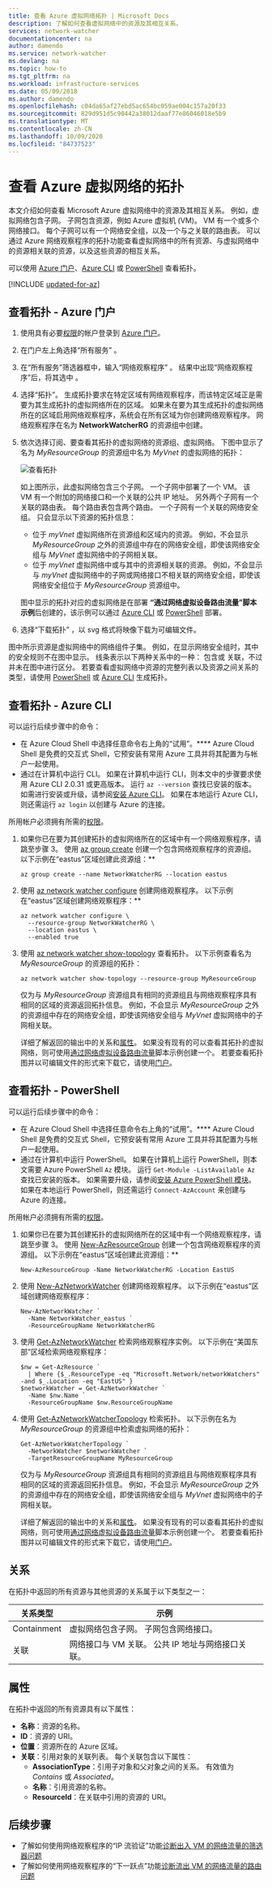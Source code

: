 ```yaml
---
title: 查看 Azure 虚拟网络拓扑 | Microsoft Docs
description: 了解如何查看虚拟网络中的资源及其相互关系。
services: network-watcher
documentationcenter: na
author: damendo
ms.service: network-watcher
ms.devlang: na
ms.topic: how-to
ms.tgt_pltfrm: na
ms.workload: infrastructure-services
ms.date: 05/09/2018
ms.author: damendo
ms.openlocfilehash: c04da65af27ebd5ac654bc059ae004c157a20f33
ms.sourcegitcommit: 829d951d5c90442a38012daaf77e86046018e5b9
ms.translationtype: MT
ms.contentlocale: zh-CN
ms.lasthandoff: 10/09/2020
ms.locfileid: "84737523"
---
```

# <a name="view-the-topology-of-an-azure-virtual-network"></a>查看 Azure 虚拟网络的拓扑

本文介绍如何查看 Microsoft Azure 虚拟网络中的资源及其相互关系。 例如，虚拟网络包含子网。 子网包含资源，例如 Azure 虚拟机 (VM)。 VM 有一个或多个网络接口。 每个子网可以有一个网络安全组，以及一个与之关联的路由表。 可以通过 Azure 网络观察程序的拓扑功能查看虚拟网络中的所有资源、与虚拟网络中的资源相关联的资源，以及这些资源的相互关系。

可以使用 [Azure 门户](#azure-portal)、[Azure CLI](#azure-cli) 或 [PowerShell](#powershell) 查看拓扑。

[!INCLUDE [updated-for-az](../../includes/updated-for-az.md)]

## <a name="view-topology---azure-portal"></a><a name = "azure-portal"></a>查看拓扑 - Azure 门户

1. 使用具有必要[权限](required-rbac-permissions.md)的帐户登录到 [Azure 门户](https://portal.azure.com)。
2. 在门户左上角选择“所有服务”  。
3. 在“所有服务”筛选器框中，输入“网络观察程序”   。 结果中出现“网络观察程序”后，将其选中  。
4. 选择“拓扑”。  生成拓扑要求在特定区域有网络观察程序，而该特定区域正是需要为其生成拓扑的虚拟网络所在的区域。 如果未在要为其生成拓扑的虚拟网络所在的区域启用网络观察程序，系统会在所有区域为你创建网络观察程序。 网络观察程序在名为 **NetworkWatcherRG** 的资源组中创建。
5. 依次选择订阅、要查看其拓扑的虚拟网络的资源组、虚拟网络。 下图中显示了名为 *MyResourceGroup* 的资源组中名为 *MyVnet* 的虚拟网络的拓扑：

    ![查看拓扑](./media/view-network-topology/view-topology.png)

    如上图所示，此虚拟网络包含三个子网。 一个子网中部署了一个 VM。 该 VM 有一个附加的网络接口和一个关联的公共 IP 地址。 另外两个子网有一个关联的路由表。 每个路由表包含两个路由。 一个子网有一个关联的网络安全组。 只会显示以下资源的拓扑信息：
    
    - 位于 *myVnet* 虚拟网络所在资源组和区域内的资源。 例如，不会显示 *MyResourceGroup* 之外的资源组中存在的网络安全组，即使该网络安全组与 *MyVnet* 虚拟网络中的子网相关联。
    - 位于 *myVnet* 虚拟网络中或与其中的资源相关联的资源。 例如，不会显示与 *myVnet* 虚拟网络中的子网或网络接口不相关联的网络安全组，即使该网络安全组位于 *MyResourceGroup* 资源组中。

   图中显示的拓扑对应的虚拟网络是在部署 **“通过网络虚拟设备路由流量”脚本示例**后创建的，该示例可以通过 [Azure CLI](../virtual-network/scripts/virtual-network-cli-sample-route-traffic-through-nva.md?toc=%2fazure%2fnetwork-watcher%2ftoc.json) 或 [PowerShell](../virtual-network/scripts/virtual-network-powershell-sample-route-traffic-through-nva.md?toc=%2fazure%2fnetwork-watcher%2ftoc.json) 部署。

6. 选择“下载拓扑”  ，以 svg 格式将映像下载为可编辑文件。

图中所示资源是虚拟网络中的网络组件子集。 例如，在显示网络安全组时，其中的安全规则不在图中显示。 线条表示以下两种关系中的一种：  包含或  关联，不过并未在图中进行区分。 若要查看虚拟网络中资源的完整列表以及资源之间关系的类型，请使用 [PowerShell](#powershell) 或 [Azure CLI](#azure-cli) 生成拓扑。

## <a name="view-topology---azure-cli"></a><a name = "azure-cli"></a>查看拓扑 - Azure CLI

可以运行后续步骤中的命令：
- 在 Azure Cloud Shell 中选择任意命令右上角的“试用”。**** Azure Cloud Shell 是免费的交互式 Shell，它预安装有常用 Azure 工具并将其配置为与帐户一起使用。
- 通过在计算机中运行 CLI。 如果在计算机中运行 CLI，则本文中的步骤要求使用 Azure CLI 2.0.31 或更高版本。 运行 `az --version` 查找已安装的版本。 如需进行安装或升级，请参阅[安装 Azure CLI](/cli/azure/install-azure-cli)。 如果在本地运行 Azure CLI，则还需运行 `az login` 以创建与 Azure 的连接。

所用帐户必须拥有所需的[权限](required-rbac-permissions.md)。

1. 如果你已在要为其创建拓扑的虚拟网络所在的区域中有一个网络观察程序，请跳至步骤 3。 使用 [az group create](/cli/azure/group) 创建一个包含网络观察程序的资源组。 以下示例在“eastus”区域创建此资源组：**

    ```azurecli-interactive
    az group create --name NetworkWatcherRG --location eastus
    ```

2. 使用 [az network watcher configure](/cli/azure/network/watcher#az-network-watcher-configure) 创建网络观察程序。 以下示例在“eastus”区域创建网络观察程序：**

    ```azurecli-interactive
    az network watcher configure \
      --resource-group NetworkWatcherRG \
      --location eastus \
      --enabled true
    ```

3. 使用 [az network watcher show-topology](/cli/azure/network/watcher#az-network-watcher-show-topology) 查看拓扑。 以下示例查看名为 *MyResourceGroup* 的资源组的拓扑：

    ```azurecli-interactive
    az network watcher show-topology --resource-group MyResourceGroup
    ```

    仅为与 *MyResourceGroup* 资源组具有相同的资源组且与网络观察程序具有相同的区域的资源返回拓扑信息。 例如，不会显示 *MyResourceGroup* 之外的资源组中存在的网络安全组，即使该网络安全组与 *MyVnet* 虚拟网络中的子网相关联。

   详细了解返回的输出中的关系和[属性](#properties)。 如果没有现有的可以查看其拓扑的虚拟网络，则可使用[通过网络虚拟设备路由流量](../virtual-network/scripts/virtual-network-cli-sample-route-traffic-through-nva.md?toc=%2fazure%2fnetwork-watcher%2ftoc.json)脚本示例创建一个。 若要查看拓扑图并以可编辑文件的形式来下载它，请使用[门户](#azure-portal)。

## <a name="view-topology---powershell"></a><a name = "powershell"></a>查看拓扑 - PowerShell

可以运行后续步骤中的命令：
- 在 Azure Cloud Shell 中选择任意命令右上角的“试用”。**** Azure Cloud Shell 是免费的交互式 Shell，它预安装有常用 Azure 工具并将其配置为与帐户一起使用。
- 通过在计算机中运行 PowerShell。 如果在计算机上运行 PowerShell，则本文需要 Azure PowerShell `Az` 模块。 运行 `Get-Module -ListAvailable Az` 查找已安装的版本。 如果需要升级，请参阅[安装 Azure PowerShell 模块](/powershell/azure/install-Az-ps)。 如果在本地运行 PowerShell，则还需运行 `Connect-AzAccount` 来创建与 Azure 的连接。

所用帐户必须拥有所需的[权限](required-rbac-permissions.md)。

1. 如果你已在要为其创建拓扑的虚拟网络所在的区域中有一个网络观察程序，请跳至步骤 3。 使用 [New-AzResourceGroup](/powershell/module/az.Resources/New-azResourceGroup) 创建一个包含网络观察程序的资源组。 以下示例在“eastus”区域创建此资源组：**

    ```azurepowershell-interactive
    New-AzResourceGroup -Name NetworkWatcherRG -Location EastUS
    ```

2. 使用 [New-AzNetworkWatcher](/powershell/module/az.network/new-aznetworkwatcher) 创建网络观察程序。 以下示例在“eastus”区域创建网络观察程序：

    ```azurepowershell-interactive
    New-AzNetworkWatcher `
      -Name NetworkWatcher_eastus `
      -ResourceGroupName NetworkWatcherRG
    ```

3. 使用 [Get-AzNetworkWatcher](/powershell/module/az.network/get-aznetworkwatcher) 检索网络观察程序实例。 以下示例在“美国东部”区域检索网络观察程序：

    ```azurepowershell-interactive
    $nw = Get-AzResource `
      | Where {$_.ResourceType -eq "Microsoft.Network/networkWatchers" -and $_.Location -eq "EastUS" }
    $networkWatcher = Get-AzNetworkWatcher `
      -Name $nw.Name `
      -ResourceGroupName $nw.ResourceGroupName
    ```

4. 使用 [Get-AzNetworkWatcherTopology](/powershell/module/az.network/get-aznetworkwatchertopology) 检索拓扑。 以下示例在名为 *MyResourceGroup* 的资源组中检索虚拟网络的拓扑：

    ```azurepowershell-interactive
    Get-AzNetworkWatcherTopology `
      -NetworkWatcher $networkWatcher `
      -TargetResourceGroupName MyResourceGroup
    ```

   仅为与 *MyResourceGroup* 资源组具有相同的资源组且与网络观察程序具有相同的区域的资源返回拓扑信息。 例如，不会显示 *MyResourceGroup* 之外的资源组中存在的网络安全组，即使该网络安全组与 *MyVnet* 虚拟网络中的子网相关联。

   详细了解返回的输出中的关系和[属性](#properties)。 如果没有现有的可以查看其拓扑的虚拟网络，则可使用[通过网络虚拟设备路由流量](../virtual-network/scripts/virtual-network-powershell-sample-route-traffic-through-nva.md?toc=%2fazure%2fnetwork-watcher%2ftoc.json)脚本示例创建一个。 若要查看拓扑图并以可编辑文件的形式来下载它，请使用[门户](#azure-portal)。

## <a name="relationships"></a>关系

在拓扑中返回的所有资源与其他资源的关系属于以下类型之一：

| 关系类型 | 示例                                                                                                |
| ---               | ---                                                                                                    |
| Containment       | 虚拟网络包含子网。 子网包含网络接口。                            |
| 关联        | 网络接口与 VM 关联。 公共 IP 地址与网络接口关联。 |

## <a name="properties"></a>属性

在拓扑中返回的所有资源具有以下属性：

- **名称**：资源的名称。
- **ID**：资源的 URI。
- **位置**：资源所在的 Azure 区域。
- **关联**：引用对象的关联列表。 每个关联包含以下属性：
    - **AssociationType**：引用子对象和父对象之间的关系。 有效值为 *Contains* 或 *Associated*。
    - **名称**：引用资源的名称。
    - **ResourceId**：在关联中引用的资源的 URI。

## <a name="next-steps"></a>后续步骤

- 了解如何使用网络观察程序的“IP 流验证”功能[诊断出入 VM 的网络流量的筛选器问题](diagnose-vm-network-traffic-filtering-problem.md)
- 了解如何使用网络观察程序的“下一跃点”功能[诊断流出 VM 的网络流量的路由问题](diagnose-vm-network-routing-problem.md)
